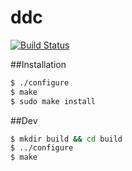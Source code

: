 # ddc
[![Build Status](https://img.shields.io/travis/dotdry/ddc/master.svg?style=flat-square)](https://travis-ci.org/dotdry/ddc)

##Installation
```bash
$ ./configure
$ make
$ sudo make install 
```

##Dev
```bash
$ mkdir build && cd build
$ ../configure
$ make
```
